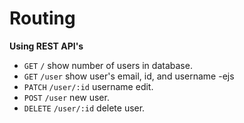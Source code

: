 # Routing

**Using REST API's**

* `GET` `/` show number of users in database.
* `GET` `/user` show user's email, id, and username -ejs
* `PATCH` `/user/:id` username edit.
* `POST` `/user` new user.
* `DELETE` `/user/:id` delete user.